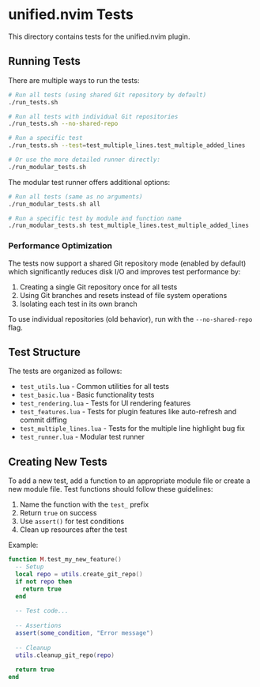 # unified.nvim Tests

This directory contains tests for the unified.nvim plugin.

## Running Tests

There are multiple ways to run the tests:

```bash
# Run all tests (using shared Git repository by default)
./run_tests.sh

# Run all tests with individual Git repositories
./run_tests.sh --no-shared-repo

# Run a specific test
./run_tests.sh --test=test_multiple_lines.test_multiple_added_lines

# Or use the more detailed runner directly:
./run_modular_tests.sh
```

The modular test runner offers additional options:

```bash
# Run all tests (same as no arguments)
./run_modular_tests.sh all

# Run a specific test by module and function name
./run_modular_tests.sh test_multiple_lines.test_multiple_added_lines
```

### Performance Optimization

The tests now support a shared Git repository mode (enabled by default) which significantly reduces disk I/O and improves test performance by:

1. Creating a single Git repository once for all tests
2. Using Git branches and resets instead of file system operations
3. Isolating each test in its own branch

To use individual repositories (old behavior), run with the `--no-shared-repo` flag.

## Test Structure

The tests are organized as follows:

- `test_utils.lua` - Common utilities for all tests
- `test_basic.lua` - Basic functionality tests
- `test_rendering.lua` - Tests for UI rendering features
- `test_features.lua` - Tests for plugin features like auto-refresh and commit diffing
- `test_multiple_lines.lua` - Tests for the multiple line highlight bug fix
- `test_runner.lua` - Modular test runner

## Creating New Tests

To add a new test, add a function to an appropriate module file or create a new module file. Test functions should follow these guidelines:

1. Name the function with the `test_` prefix
2. Return `true` on success
3. Use `assert()` for test conditions
4. Clean up resources after the test

Example:

```lua
function M.test_my_new_feature()
  -- Setup
  local repo = utils.create_git_repo()
  if not repo then
    return true
  end
  
  -- Test code...
  
  -- Assertions
  assert(some_condition, "Error message")
  
  -- Cleanup
  utils.cleanup_git_repo(repo)
  
  return true
end
```